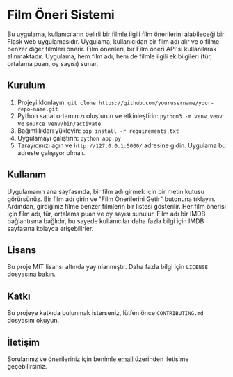 # Film Öneri Sistemi

Bu uygulama, kullanıcıların belirli bir filmle ilgili film önerilerini alabileceği bir Flask web uygulamasıdır. Uygulama, kullanıcıdan bir film adı alır ve o filme benzer diğer filmleri önerir. Film önerileri, bir Film öneri API'sı kullanılarak alınmaktadır. Uygulama, hem film adı, hem de filmle ilgili ek bilgileri (tür, ortalama puan, oy sayısı) sunar.

## Kurulum

1. Projeyi klonlayın: `git clone https://github.com/yourusername/your-repo-name.git`
2. Python sanal ortamınızı oluşturun ve etkinleştirin: `python3 -m venv venv` ve `source venv/bin/activate`
3. Bağımlılıkları yükleyin: `pip install -r requirements.txt`
4. Uygulamayı çalıştırın: `python app.py`
5. Tarayıcınızı açın ve `http://127.0.0.1:5000/` adresine gidin. Uygulama bu adreste çalışıyor olmalı.

## Kullanım

Uygulamanın ana sayfasında, bir film adı girmek için bir metin kutusu görürsünüz. Bir film adı girin ve "Film Önerilerini Getir" butonuna tıklayın. Ardından, girdiğiniz filme benzer filmlerin bir listesi gösterilir. Her film önerisi için film adı, tür, ortalama puan ve oy sayısı sunulur. Film adı bir IMDB bağlantısına bağlıdır, bu sayede kullanıcılar daha fazla bilgi için IMDB sayfasına kolayca erişebilirler.

## Lisans

Bu proje MIT lisansı altında yayınlanmıştır. Daha fazla bilgi için `LICENSE` dosyasına bakın.

## Katkı

Bu projeye katkıda bulunmak isterseniz, lütfen önce `CONTRIBUTING.md` dosyasını okuyun.

## İletişim

Sorularınız ve önerileriniz için benimle [email](mailto:tolga97ugurlu@icloud.com) üzerinden iletişime geçebilirsiniz.
